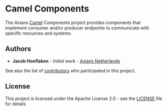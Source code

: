 # Camel Components
The Axians [Camel](http://camel.apache.org) Components project provides components that implement consumer and/or producer endpoints to communicate with specific resources and systems.

## Authors

* **Jacob Hoeflaken** - *Initial work* - [Axians Netherlands](https://github.com/axians-nl)

See also the list of [contributors](https://github.com/axians-nl/camel-components/contributors) who participated in this project.

## License

This project is licensed under the Apache License 2.0 - see the [LICENSE](LICENSE) file for details

